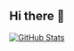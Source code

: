 ## Hi there 👋

[![GitHub Stats](https://github-readme-stats.vercel.app/api?username=doctorsalamii&show_icons=true&hide=contribs&count_private=true)](https://github.com/doctorsalamii)
